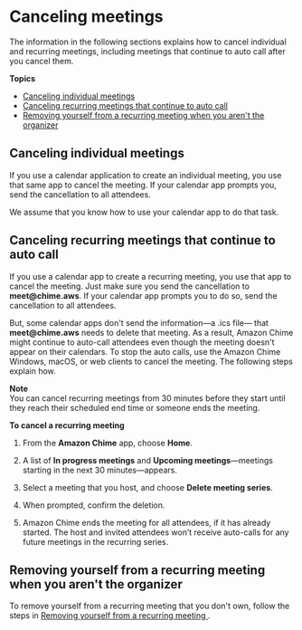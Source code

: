 # Canceling meetings<a name="cancel-meeting"></a>

The information in the following sections explains how to cancel individual and recurring meetings, including meetings that continue to auto call after you cancel them\.

**Topics**
+ [Canceling individual meetings](#cancel-individual-meeting)
+ [Canceling recurring meetings that continue to auto call](#cancel-recurring-meeting)
+ [Removing yourself from a recurring meeting when you aren't the organizer](#w25aac14c29c11)

## Canceling individual meetings<a name="cancel-individual-meeting"></a>

If you use a calendar application to create an individual meeting, you use that same app to cancel the meeting\. If your calendar app prompts you, send the cancellation to all attendees\.

We assume that you know how to use your calendar app to do that task\.

## Canceling recurring meetings that continue to auto call<a name="cancel-recurring-meeting"></a>

If you use a calendar app to create a recurring meeting, you use that app to cancel the meeting\. Just make sure you send the cancellation to **meet@chime\.aws**\. If your calendar app prompts you to do so, send the cancellation to all attendees\.

But, some calendar apps don't send the information—a \.ics file— that **meet@chime\.aws** needs to delete that meeting\. As a result, Amazon Chime might continue to auto\-call attendees even though the meeting doesn't appear on their calendars\. To stop the auto calls, use the Amazon Chime Windows, macOS, or web clients to cancel the meeting\. The following steps explain how\.

**Note**  
You can cancel recurring meetings from 30 minutes before they start until they reach their scheduled end time or someone ends the meeting\.

**To cancel a recurring meeting**

1. From the **Amazon Chime** app, choose **Home**\.

1. A list of **In progress meetings** and **Upcoming meetings**—meetings starting in the next 30 minutes—appears\.

1. Select a meeting that you host, and choose **Delete meeting series**\.

1. When prompted, confirm the deletion\.

1. Amazon Chime ends the meeting for all attendees, if it has already started\. The host and invited attendees won’t receive auto\-calls for any future meetings in the recurring series\.

## Removing yourself from a recurring meeting when you aren't the organizer<a name="w25aac14c29c11"></a>

To remove yourself from a recurring meeting that you don't own, follow the steps in [ Removing yourself from a recurring meeting ](https://docs.aws.amazon.com/chime/latest/ug/remove-recurring.html)\. 